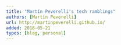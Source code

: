 ```yaml
---
title: "Martín Peverelli's tech ramblings"
authors: [Martín Peverelli]
url: http://martinpeverelli.github.io/
added: 2018-05-21
types: [blog, personal]
---
```

